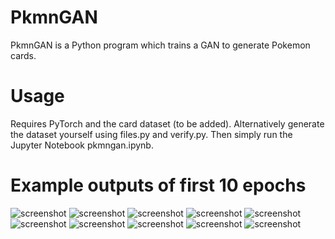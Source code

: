 # PkmnGAN
PkmnGAN is a Python program which trains a GAN to generate Pokemon cards.

# Usage
Requires PyTorch and the card dataset (to be added). Alternatively generate the dataset yourself using files.py and verify.py. Then simply run the Jupyter Notebook pkmngan.ipynb.

# Example outputs of first 10 epochs
![screenshot](outputimages/e1.png)
![screenshot](outputimages/e2.png)
![screenshot](outputimages/e3.png)
![screenshot](outputimages/e4.png)
![screenshot](outputimages/e5.png)
![screenshot](outputimages/e6.png)
![screenshot](outputimages/e7.png)
![screenshot](outputimages/e8.png)
![screenshot](outputimages/e9.png)
![screenshot](outputimages/e10.png)
